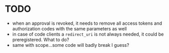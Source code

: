 # TODO

- when an approval is revoked, it needs to remove all access tokens and 
  authorization codes with the same parameters as well
- in case of code clients a `redirect_uri` is not always needed, it could
  be preregistered. What to do?
- same with scope...some code will badly break I guess?
